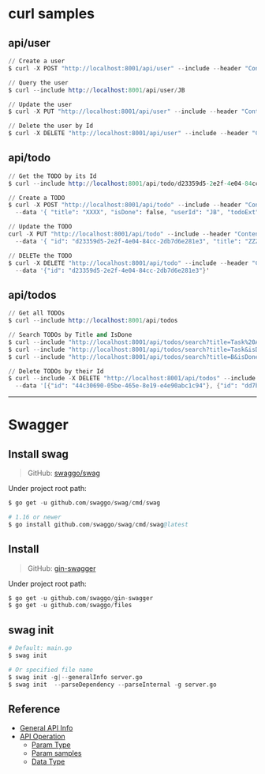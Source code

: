 
# curl samples

## api/user

```s
// Create a user
$ curl -X POST "http://localhost:8001/api/user" --include --header "Content-Type: application/json" --data '{"Id": "JB", "Name": "JB Lin"}'

// Query the user
$ curl --include http://localhost:8001/api/user/JB

// Update the user
$ curl -X PUT "http://localhost:8001/api/user" --include --header "Content-Type: application/json" --data '{"id": "JB", "name": "Bon Jovi"}'

// Delete the user by Id
$ curl -X DELETE "http://localhost:8001/api/user" --include --header "Content-Type: application/json" --data '{"id": "JB"}'
```

## api/todo

```s
// Get the TODO by its Id
$ curl --include http://localhost:8001/api/todo/d23359d5-2e2f-4e04-84cc-2db7d6e281e3

// Create a TODO
$ curl -X POST "http://localhost:8001/api/todo" --include --header "Content-Type: application/json" \
  --data '{ "title": "XXXX", "isDone": false, "userId": "JB", "todoExt": {"description": "YYYY", "priorityId": 2}, "tags": [{"id": "6aee5542-3f70-4cbc-ab05-fd020285f021"}, {"id": "dcc5a568-ae07-4600-9055-97eb129f319c"}] }'

// Update the TODO
curl -X PUT "http://localhost:8001/api/todo" --include --header "Content-Type: application/json" \
  --data '{ "id": "d23359d5-2e2f-4e04-84cc-2db7d6e281e3", "title": "ZZZZ", "isDone": true, "userId": "JB", "todoExt": {"id": "d23359d5-2e2f-4e04-84cc-2db7d6e281e3", "description": "WWWW", "priorityId": 3}, "tags": [{"id": "6aee5542-3f70-4cbc-ab05-fd020285f021"}] }'

// DELETe the TODO
$ curl -X DELETE "http://localhost:8001/api/todo" --include --header "Content-Type: application/json" \
  --data '{"id": "d23359d5-2e2f-4e04-84cc-2db7d6e281e3"}'
```

## api/todos

```s
// Get all TODOs
$ curl --include http://localhost:8001/api/todos

// Search TODOs by Title and IsDone
$ curl --include "http://localhost:8001/api/todos/search?title=Task%20A"
$ curl --include "http://localhost:8001/api/todos/search?title=Task&isDone=true"
$ curl --include "http://localhost:8001/api/todos/search?title=B&isDone=true"

// Delete TODOs by their Id
$ curl --include -X DELETE "http://localhost:8001/api/todos" --include --header "Content-Type: application/json" \
  --data '[{"id": "44c30690-05be-465e-8e19-e4e90abc1c94"}, {"id": "dd7b1e23-542f-4beb-9bb6-96435d8e5305"}]'
```

***
# Swagger

## Install swag

> GitHub: [swaggo/swag](https://github.com/swaggo/swag)

Under project root path:

```s
$ go get -u github.com/swaggo/swag/cmd/swag

# 1.16 or newer
$ go install github.com/swaggo/swag/cmd/swag@latest
```


## Install 

> GitHub: [gin-swagger](https://github.com/swaggo/gin-swagger)

Under project root path:

```s
$ go get -u github.com/swaggo/gin-swagger
$ go get -u github.com/swaggo/files
```


## swag init

```s
# Default: main.go
$ swag init

# Or specified file name
$ swag init -g|--generalInfo server.go
$ swag init  --parseDependency --parseInternal -g server.go
```


## Reference

- [General API Info](https://github.com/swaggo/swag#general-api-info)
- [API Operation](https://github.com/swaggo/swag#api-operation)
  - [Param Type](https://github.com/swaggo/swag#param-type)
  - [Param samples](https://github.com/swaggo/swag#attribute)
  - [Data Type](https://github.com/swaggo/swag#data-type)




